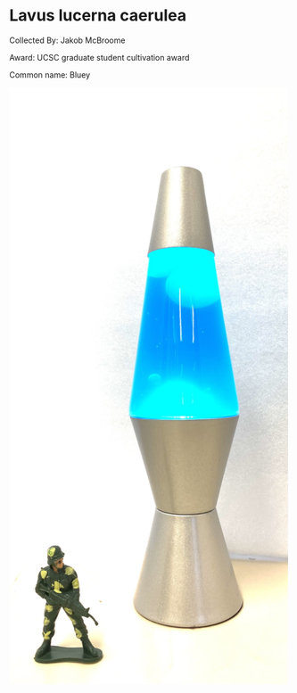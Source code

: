 # Lavus lucerna caerulea

Collected By: Jakob McBroome

Award: UCSC graduate student cultivation award

Common name: Bluey

<img src='IMG_9684.jpg' alt='IMG_9684' width='500'/>
